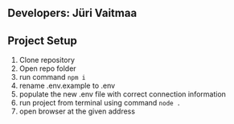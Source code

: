 ## Developers: Jüri Vaitmaa

## Project Setup

1. Clone repository
2. Open repo folder
3. run command `npm i`
4. rename .env.example to .env
5. populate the new .env file with correct connection information
6. run project from terminal using command `node .`
7. open browser at the given address